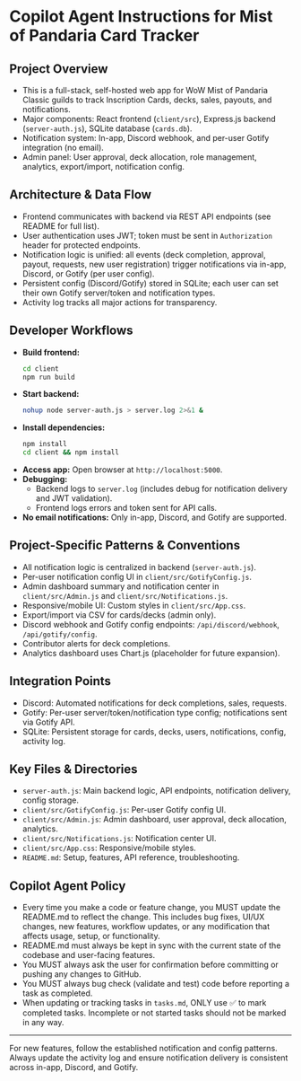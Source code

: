 # Copilot Agent Instructions for Mist of Pandaria Card Tracker

## Project Overview
- This is a full-stack, self-hosted web app for WoW Mist of Pandaria Classic guilds to track Inscription Cards, decks, sales, payouts, and notifications.
- Major components: React frontend (`client/src`), Express.js backend (`server-auth.js`), SQLite database (`cards.db`).
- Notification system: In-app, Discord webhook, and per-user Gotify integration (no email).
- Admin panel: User approval, deck allocation, role management, analytics, export/import, notification config.

## Architecture & Data Flow
- Frontend communicates with backend via REST API endpoints (see README for full list).
- User authentication uses JWT; token must be sent in `Authorization` header for protected endpoints.
- Notification logic is unified: all events (deck completion, approval, payout, requests, new user registration) trigger notifications via in-app, Discord, or Gotify (per user config).
- Persistent config (Discord/Gotify) stored in SQLite; each user can set their own Gotify server/token and notification types.
- Activity log tracks all major actions for transparency.

## Developer Workflows
- **Build frontend:**
  ```bash
  cd client
  npm run build
  ```
- **Start backend:**
  ```bash
  nohup node server-auth.js > server.log 2>&1 &
  ```
- **Install dependencies:**
  ```bash
  npm install
  cd client && npm install
  ```
- **Access app:**
  Open browser at `http://localhost:5000`.
- **Debugging:**
  - Backend logs to `server.log` (includes debug for notification delivery and JWT validation).
  - Frontend logs errors and token sent for API calls.
- **No email notifications:** Only in-app, Discord, and Gotify are supported.

## Project-Specific Patterns & Conventions
- All notification logic is centralized in backend (`server-auth.js`).
- Per-user notification config UI in `client/src/GotifyConfig.js`.
- Admin dashboard summary and notification center in `client/src/Admin.js` and `client/src/Notifications.js`.
- Responsive/mobile UI: Custom styles in `client/src/App.css`.
- Export/import via CSV for cards/decks (admin only).
- Discord webhook and Gotify config endpoints: `/api/discord/webhook`, `/api/gotify/config`.
- Contributor alerts for deck completions.
- Analytics dashboard uses Chart.js (placeholder for future expansion).

## Integration Points
- Discord: Automated notifications for deck completions, sales, requests.
- Gotify: Per-user server/token/notification type config; notifications sent via Gotify API.
- SQLite: Persistent storage for cards, decks, users, notifications, config, activity log.

## Key Files & Directories
- `server-auth.js`: Main backend logic, API endpoints, notification delivery, config storage.
- `client/src/GotifyConfig.js`: Per-user Gotify config UI.
- `client/src/Admin.js`: Admin dashboard, user approval, deck allocation, analytics.
- `client/src/Notifications.js`: Notification center UI.
- `client/src/App.css`: Responsive/mobile styles.
- `README.md`: Setup, features, API reference, troubleshooting.

## Copilot Agent Policy
- Every time you make a code or feature change, you MUST update the README.md to reflect the change. This includes bug fixes, UI/UX changes, new features, workflow updates, or any modification that affects usage, setup, or functionality.
- README.md must always be kept in sync with the current state of the codebase and user-facing features.
- You MUST always ask the user for confirmation before committing or pushing any changes to GitHub.
- You MUST always bug check (validate and test) code before reporting a task as completed.
- When updating or tracking tasks in `tasks.md`, ONLY use ✅ to mark completed tasks. Incomplete or not started tasks should not be marked in any way.

---
For new features, follow the established notification and config patterns. Always update the activity log and ensure notification delivery is consistent across in-app, Discord, and Gotify.

